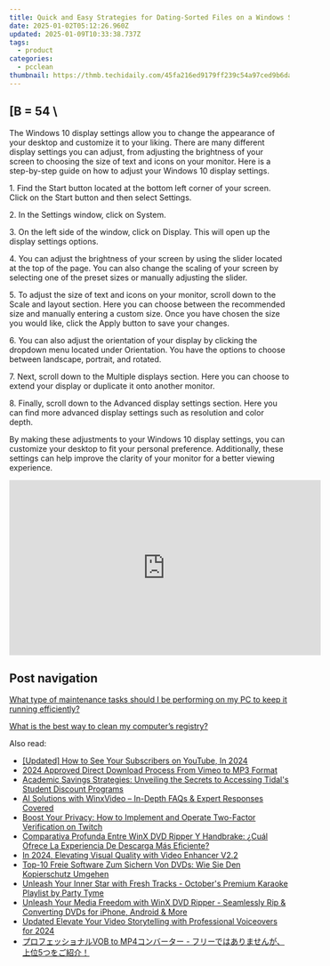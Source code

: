 ```yaml
---
title: Quick and Easy Strategies for Dating-Sorted Files on a Windows System with YL's Expertise
date: 2025-01-02T05:12:26.960Z
updated: 2025-01-09T10:33:38.737Z
tags:
  - product
categories:
  - pcclean
thumbnail: https://thmb.techidaily.com/45fa216ed9179ff239c54a97ced9b6daebc95dcdcc42950e7937059431f2b557.jpg
---
```


## \[B = 54 \

The Windows 10 display settings allow you to change the appearance of your desktop and customize it to your liking. There are many different display settings you can adjust, from adjusting the brightness of your screen to choosing the size of text and icons on your monitor. Here is a step-by-step guide on how to adjust your Windows 10 display settings. 

1\. Find the Start button located at the bottom left corner of your screen. Click on the Start button and then select Settings.

2\. In the Settings window, click on System.

3\. On the left side of the window, click on Display. This will open up the display settings options. 

4\. You can adjust the brightness of your screen by using the slider located at the top of the page. You can also change the scaling of your screen by selecting one of the preset sizes or manually adjusting the slider.

5\. To adjust the size of text and icons on your monitor, scroll down to the Scale and layout section. Here you can choose between the recommended size and manually entering a custom size. Once you have chosen the size you would like, click the Apply button to save your changes.

6\. You can also adjust the orientation of your display by clicking the dropdown menu located under Orientation. You have the options to choose between landscape, portrait, and rotated.

7\. Next, scroll down to the Multiple displays section. Here you can choose to extend your display or duplicate it onto another monitor.

8\. Finally, scroll down to the Advanced display settings section. Here you can find more advanced display settings such as resolution and color depth. 

By making these adjustments to your Windows 10 display settings, you can customize your desktop to fit your personal preference. Additionally, these settings can help improve the clarity of your monitor for a better viewing experience.

<!-- affiliate ads begin -->
<iframe width="560" height="315" src="https://www.youtube.com/embed/May-pLCUkEA?si=PGlcFZAlsp3S3beI" title="YouTube video player" frameborder="0" allow="accelerometer; autoplay; clipboard-write; encrypted-media; gyroscope; picture-in-picture; web-share" referrerpolicy="strict-origin-when-cross-origin" allowfullscreen></iframe>
<!-- affiliate ads end -->

## Post navigation

[What type of maintenance tasks should I be performing on my PC to keep it running efficiently?](https://tools.techidaily.com/pcclean/products/)

[What is the best way to clean my computer’s registry?](https://tools.techidaily.com/pcclean/products/)

<ins class="adsbygoogle"
     style="display:block"
     data-ad-format="autorelaxed"
     data-ad-client="ca-pub-7571918770474297"
     data-ad-slot="1223367746"></ins>

<ins class="adsbygoogle"
     style="display:block"
     data-ad-client="ca-pub-7571918770474297"
     data-ad-slot="8358498916"
     data-ad-format="auto"
     data-full-width-responsive="true"></ins>

<span class="atpl-alsoreadstyle">Also read:</span>
<div><ul>
<li><a href="https://eaxpv-info.techidaily.com/updated-how-to-see-your-subscribers-on-youtube-in-2024/"><u>[Updated] How to See Your Subscribers on YouTube, In 2024</u></a></li>
<li><a href="https://vimeo-videos.techidaily.com/2024-approved-direct-download-process-from-vimeo-to-mp3-format/"><u>2024 Approved Direct Download Process From Vimeo to MP3 Format</u></a></li>
<li><a href="https://tech-recovery.techidaily.com/academic-savings-strategies-unveiling-the-secrets-to-accessing-tidals-student-discount-programs/"><u>Academic Savings Strategies: Unveiling the Secrets to Accessing Tidal's Student Discount Programs</u></a></li>
<li><a href="https://discover-amazing.techidaily.com/ai-solutions-with-winxvideo-in-depth-faqs-and-expert-responses-covered/"><u>AI Solutions with WinxVideo – In-Depth FAQs & Expert Responses Covered</u></a></li>
<li><a href="https://technical-tips.techidaily.com/boost-your-privacy-how-to-implement-and-operate-two-factor-verification-on-twitch/"><u>Boost Your Privacy: How to Implement and Operate Two-Factor Verification on Twitch</u></a></li>
<li><a href="https://discover-amazing.techidaily.com/comparativa-profunda-entre-winx-dvd-ripper-y-handbrake-cual-ofrece-la-experiencia-de-descarga-mas-eficiente/"><u>Comparativa Profunda Entre WinX DVD Ripper Y Handbrake: ¿Cuál Ofrece La Experiencia De Descarga Más Eficiente?</u></a></li>
<li><a href="https://fox-direct.techidaily.com/in-2024-elevating-visual-quality-with-video-enhancer-v22/"><u>In 2024, Elevating Visual Quality with Video Enhancer V2.2</u></a></li>
<li><a href="https://discover-amazing.techidaily.com/top-10-freie-software-zum-sichern-von-dvds-wie-sie-den-kopierschutz-umgehen/"><u>Top-10 Freie Software Zum Sichern Von DVDs: Wie Sie Den Kopierschutz Umgehen</u></a></li>
<li><a href="https://fox-making.techidaily.com/unleash-your-inner-star-with-fresh-tracks-octobers-premium-karaoke-playlist-by-party-tyme/"><u>Unleash Your Inner Star with Fresh Tracks - October's Premium Karaoke Playlist by Party Tyme</u></a></li>
<li><a href="https://discover-amazing.techidaily.com/unleash-your-media-freedom-with-winx-dvd-ripper-seamlessly-rip-and-converting-dvds-for-iphone-android-and-more/"><u>Unleash Your Media Freedom with WinX DVD Ripper - Seamlessly Rip & Converting DVDs for iPhone, Android & More</u></a></li>
<li><a href="https://audio-shaping.techidaily.com/updated-elevate-your-video-storytelling-with-professional-voiceovers-for-2024/"><u>Updated Elevate Your Video Storytelling with Professional Voiceovers for 2024</u></a></li>
<li><a href="https://discover-amazing.techidaily.com/vob-to-mp4-5/"><u>プロフェッショナルVOB to MP4コンバーター - フリーではありませんが、上位5つをご紹介！</u></a></li>
</ul></div>

